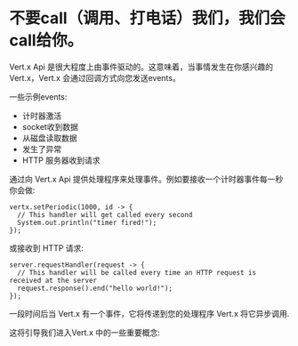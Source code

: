 # 不要call（调用、打电话）我们，我们会call给你。

Vert.x Api 是很大程度上由事件驱动的。这意味着，当事情发生在你感兴趣的Vert.x，Vert.x 会通过回调方式向您发送events。

一些示例events:

* 计时器激活
* socket收到数据
* 从磁盘读取数据
* 发生了异常
* HTTP 服务器收到请求

通过向 Vert.x Api 提供处理程序来处理事件。例如要接收一个计时器事件每一秒你会做:

```
vertx.setPeriodic(1000, id -> {
  // This handler will get called every second
  System.out.println("timer fired!");
});
```

或接收到 HTTP 请求:

```
server.requestHandler(request -> {
  // This handler will be called every time an HTTP request is received at the server
  request.response().end("hello world!");
});
```

一段时间后当 Vert.x 有一个事件，它将传递到您的处理程序 Vert.x 将它异步调用.

这将引导我们进入Vert.x 中的一些重要概念: